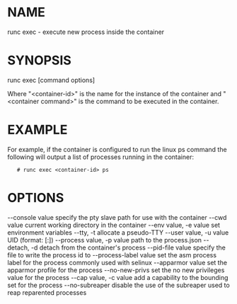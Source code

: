 # NAME
   runc exec - execute new process inside the container

# SYNOPSIS
   runc exec [command options] <container-id> <container command>

Where "\<container-id\>" is the name for the instance of the container and
"\<container command\>" is the command to be executed in the container.

# EXAMPLE
For example, if the container is configured to run the linux ps command the
following will output a list of processes running in the container:

       # runc exec <container-id> ps

# OPTIONS
   --console value              specify the pty slave path for use with the container
   --cwd value                  current working directory in the container
   --env value, -e value        set environment variables
   --tty, -t                    allocate a pseudo-TTY
   --user value, -u value       UID (format: <uid>[:<gid>])
   --process value, -p value    path to the process.json
   --detach, -d                 detach from the container's process
   --pid-file value             specify the file to write the process id to
   --process-label value        set the asm process label for the process commonly used with selinux
   --apparmor value             set the apparmor profile for the process
   --no-new-privs               set the no new privileges value for the process
   --cap value, -c value        add a capability to the bounding set for the process
   --no-subreaper               disable the use of the subreaper used to reap reparented processes
